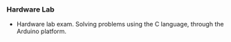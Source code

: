 ### **Hardware Lab**
 * Hardware lab exam. Solving problems using the C language, through the Arduino platform.
